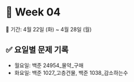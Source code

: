﻿# 📘 Week 04

<!-- 기간 시작 -->
📆 기간: 4월 22일 (화) ~ 4월 28일 (월)
<!-- 기간 끝 -->

<!-- 요일별 기록 시작 -->
## ✅ 요일별 문제 기록
- 월요일: 백준 24954_물약_구매
- 화요일: 백준 1027_고층건물, 백준 1038_감소하는수
<!-- 요일별 기록 끝 -->